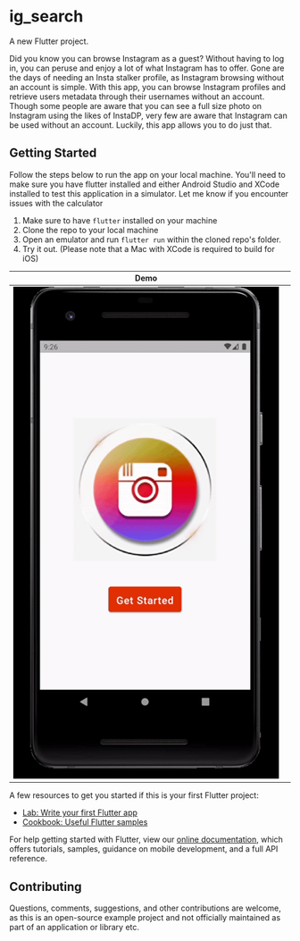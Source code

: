 # ig_search

A new Flutter project.

Did you know you can browse Instagram as a guest? Without having to log in, you can peruse and enjoy a lot of what Instagram has to offer. Gone are the days of needing an Insta stalker profile, as Instagram browsing without an account is simple. With this app, you can browse Instagram profiles and retrieve users metadata through their usernames without an account. Though some people are aware that you can see a full size photo on Instagram using the likes of InstaDP, very few are aware that Instagram can be used without an account. Luckily, this app allows you to do just that. 
## Getting Started

Follow the steps below to run the app on your local machine.
You'll need to make sure you have flutter installed and either Android Studio and XCode installed to test this application in a simulator.
Let me know if you encounter issues with the calculator

1. Make sure to have `flutter` installed on your machine
2. Clone the repo to your local machine
3. Open an emulator and run `flutter run` within the cloned repo's folder.
4. Try it out.
(Please note that a Mac with XCode is required to build for iOS)



| Demo | |
| --- | --- |
|  ![Demo](/images/demo.gif) |  |





A few resources to get you started if this is your first Flutter project:

- [Lab: Write your first Flutter app](https://flutter.dev/docs/get-started/codelab)
- [Cookbook: Useful Flutter samples](https://flutter.dev/docs/cookbook)

For help getting started with Flutter, view our
[online documentation](https://flutter.dev/docs), which offers tutorials,
samples, guidance on mobile development, and a full API reference.




## Contributing
Questions, comments, suggestions, and other contributions are welcome, as this is an open-source example project and not officially maintained as part of an application or library etc. 
